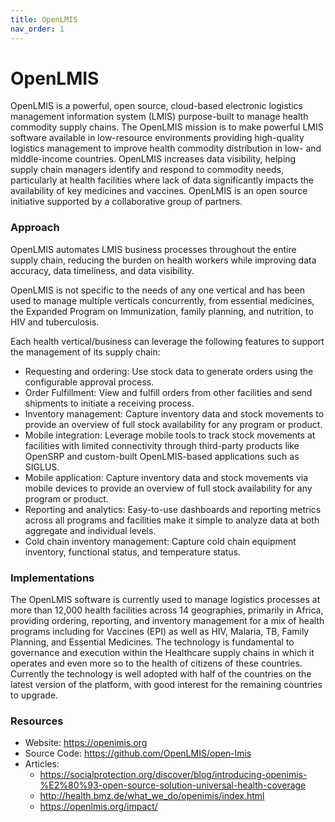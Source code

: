```yaml
---
title: OpenLMIS
nav_order: 1
---
```


# OpenLMIS

OpenLMIS is a powerful, open source, cloud-based electronic logistics
management information system (LMIS) purpose-built to manage health
commodity supply chains. The OpenLMIS mission is to make powerful LMIS
software available in low-resource environments providing high-quality
logistics management to improve health commodity distribution in low-
and middle-income countries. OpenLMIS increases data visibility, helping
supply chain managers identify and respond to commodity needs,
particularly at health facilities where lack of data significantly
impacts the availability of key medicines and vaccines. OpenLMIS is an
open source initiative supported by a collaborative group of partners.

### Approach

OpenLMIS automates LMIS business processes throughout the entire supply
chain, reducing the burden on health workers while improving data
accuracy, data timeliness, and data visibility.

OpenLMIS is not specific to the needs of any one vertical and has been
used to manage multiple verticals concurrently, from essential
medicines, the Expanded Program on Immunization, family planning, and
nutrition, to HIV and tuberculosis.

Each health vertical/business can leverage the following features to
support the management of its supply chain:

- Requesting and ordering: Use stock data to generate orders using the
  configurable approval process.
- Order Fulfillment: View and fulfill orders from other facilities and
  send shipments to initiate a receiving process.
- Inventory management: Capture inventory data and stock movements to
  provide an overview of full stock availability for any program or
  product.
- Mobile integration: Leverage mobile tools to track stock movements at
  facilities with limited connectivity through third-party products like
  OpenSRP and custom-built OpenLMIS-based applications such as SIGLUS.
- Mobile application: Capture inventory data and stock movements via
  mobile devices to provide an overview of full stock availability for
  any program or product.
- Reporting and analytics: Easy-to-use dashboards and reporting metrics
  across all programs and facilities make it simple to analyze data at
  both aggregate and individual levels.
- Cold chain inventory management: Capture cold chain equipment
  inventory, functional status, and temperature status.

### Implementations

The OpenLMIS software is currently used to manage logistics processes at
more than 12,000 health facilities across 14 geographies, primarily in
Africa, providing ordering, reporting, and inventory management for a
mix of health programs including for Vaccines (EPI) as well as HIV,
Malaria, TB, Family Planning, and Essential Medicines. The technology is
fundamental to governance and execution within the Healthcare supply
chains in which it operates and even more so to the health of citizens
of these countries. Currently the technology is well adopted with half
of the countries on the latest version of the platform, with good
interest for the remaining countries to upgrade.

### Resources

- Website: <https://openimis.org>
- Source Code: <https://github.com/OpenLMIS/open-lmis>
- Articles:
  - <https://socialprotection.org/discover/blog/introducing-openimis-%E2%80%93-open-source-solution-universal-health-coverage>
  - <http://health.bmz.de/what_we_do/openimis/index.html>
  - <https://openlmis.org/impact/>

